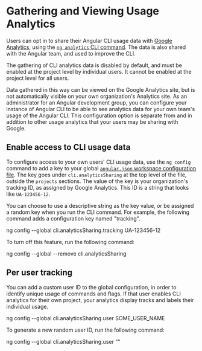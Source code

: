 # Gathering and Viewing Usage Analytics

Users can opt in to share their Angular CLI usage data with [Google Analytics](https://support.google.com/analytics/answer/1008015?hl=en), using the [`ng analytics` CLI command](analytics).
The data is also shared with the Angular team, and used to improve the CLI.

The gathering of CLI analytics data is disabled by default, and must be enabled at the project level by individual users.
It cannot be enabled at the project level for all users.

Data gathered in this way can be viewed on the Google Analytics site, but is not automatically visible on your own organization's Analytics site.
As an administrator for an Angular development group, you can configure your instance of Angular CLI to be able to see analytics data for your own team's usage of the Angular CLI.
This configuration option is separate from and in addition to other usage analytics that your users may be sharing with Google.

## Enable access to CLI usage data

To configure access to your own users' CLI usage data, use the `ng config` command to add a key to your global [`angular.json` workspace configuration file](guide/workspace-config).
The key goes under `cli.analyticsSharing` at the top level of the file, outside the `projects` sections.
The value of the key is your organization's tracking ID, as assigned by Google Analytics.
This ID is a string that looks like `UA-123456-12`.

You can choose to use a descriptive string as the key value, or be assigned a random key when you run the CLI command.
For example, the following command adds a configuration key named "tracking".

<code-example language="sh" class="code-shell">
ng config --global cli.analyticsSharing.tracking UA-123456-12
</code-example>

To turn off this feature, run the following command:

<code-example language="sh" class="code-shell">
ng config --global --remove cli.analyticsSharing
</code-example>


## Per user tracking

You can add a custom user ID to the global configuration, in order to identify unique usage of commands and flags.
If that user enables CLI analytics for their own project, your analytics display tracks and labels their individual usage.


<code-example language="sh" class="code-shell">
ng config --global cli.analyticsSharing.user SOME_USER_NAME
</code-example>

To generate a new random user ID, run the following command:

<code-example language="sh" class="code-shell">
ng config --global cli.analyticsSharing.user ""
</code-example>
